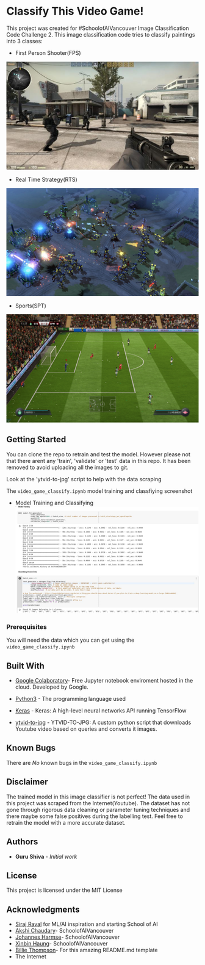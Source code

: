 # Classify This Video Game!


This project was created for #SchoolofAIVancouver Image Classification Code Challenge 2. This image classification code tries to classify paintings into 3 classes:

* First Person Shooter(FPS)

![FPS](/images/fps.jpg "FPS")

* Real Time Strategy(RTS)

![RTS](/images/rts.jpg "RTS")


* Sports(SPT)

![SPT](/images/spt.jpg "SPT")




## Getting Started

You can clone the repo to retrain and test the model. However please not that there arent any 'train', 'validate' or 'test' data in this repo. It has been removed to avoid uploading all the images to git.

Look at the 'ytvid-to-jpg' script to help with the data scraping



The `video_game_classify.ipynb` model training and classfiying screenshot

* Model Training and Classifying
![modeltrain](/images/model_train.jpg "modeltrain") 

### Prerequisites

You will need the data which you can get using the `video_game_classify.ipynb`





## Built With

* [Google Colaboratory](https://collab.research.google,com)- Free Jupyter notebook enviroment hosted in the cloud. Developed by Google.
* [Python3](https://www.python.org/about/) - The programming language used
* [Keras](https://keras.io/) - Keras: A high-level neural networks API running TensorFlow

* [ytvid-to-jpg](https://github.com/GuruShiva/ytvid-to-jpg) - YTVID-TO-JPG: A custom python script that downloads Youtube video based on queries and converts it images.

## Known Bugs

There are *No* known bugs in the `video_game_classify.ipynb`


## Disclaimer

The trained model in this image classifier is not perfect! The data used in this project was scraped from the Internet(Youtube). The dataset has not gone through rigorous data cleaning or parameter tuning techniques and there maybe some false positives during the labelling test. Feel free to retrain the model with a more accurate dataset.


## Authors

* **Guru Shiva** - *Initial work* 



## License

This project is licensed under the MIT License

## Acknowledgments

* [Siraj Raval](https://github.com/llSourcell) for ML/AI inspiration and starting School of AI
* [Akshi Chaudary](https://github.com/akshi8)- SchoolofAIVancouver
* [Johannes Harmse](https://github.com/johannesharmse)- SchoolofAIVancouver
* [Xinbin Haung](https://github.com/xinbinhuang)- SchoolofAIVancouver
* [Billie Thompson](https://github.com/PurpleBooth)- For this amazing README.md template
* The Internet 